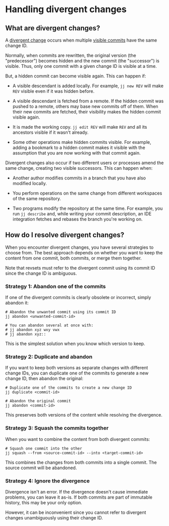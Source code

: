 # Handling divergent changes

## What are divergent changes?

A [divergent change] occurs when multiple [visible commits] have the same change
ID.

Normally, when commits are rewritten, the original version (the "predecessor")
becomes hidden and the new commit (the "successor") is visible. Thus, only one
commit with a given change ID is visible at a time.

But, a hidden commit can become visible again. This can happen if:

- A visible descendant is added locally. For example, `jj new REV` will make
  `REV` visible even if it was hidden before.

- A visible descendant is fetched from a remote. If the hidden commit was pushed
  to a remote, others may base new commits off of them. When their new commits are
  fetched, their visibility makes the hidden commit visible again.

- It is made the working copy. `jj edit REV` will make `REV` and all its
  ancestors visible if it wasn't already.

- Some other operations make hidden commits visible. For example, adding a
  bookmark to a hidden commit makes it visible with the assumption that you are
  now working with that commit again.

Divergent changes also occur if two different users or processes amend the same
change, creating two visible successors. This can happen when:

- Another author modifies commits in a branch that you have also modified
  locally.

- You perform operations on the same change from different workspaces of the
  same repository.

- Two programs modify the repository at the same time. For example, you run
  `jj describe` and, while writing your commit description, an IDE integration
  fetches and rebases the branch you're working on.

[divergent change]: ../glossary.md#divergent-change
[visible commits]: ../glossary.md#visible-commits

## How do I resolve divergent changes?

When you encounter divergent changes, you have several strategies to choose
from. The best approach depends on whether you want to keep the content from one
commit, both commits, or merge them together.

Note that revsets must refer to the divergent commit using its commit ID since
the change ID is ambiguous.

### Strategy 1: Abandon one of the commits

If one of the divergent commits is clearly obsolete or incorrect, simply abandon
it:

```shell
# Abandon the unwanted commit using its commit ID
jj abandon <unwanted-commit-id>

# You can abandon several at once with:
# jj abandon xyz wxy vwx
# jj abandon xyz::
```

This is the simplest solution when you know which version to keep.

### Strategy 2: Duplicate and abandon

If you want to keep both versions as separate changes with different change IDs,
you can duplicate one of the commits to generate a new change ID, then abandon
the original:

```shell
# Duplicate one of the commits to create a new change ID
jj duplicate <commit-id>

# Abandon the original commit
jj abandon <commit-id>
```

This preserves both versions of the content while resolving the divergence.

### Strategy 3: Squash the commits together

When you want to combine the content from both divergent commits:

```shell
# Squash one commit into the other
jj squash --from <source-commit-id> --into <target-commit-id>
```

This combines the changes from both commits into a single commit. The source
commit will be abandoned.

### Strategy 4: Ignore the divergence

Divergence isn't an error. If the divergence doesn't cause immediate problems,
you can leave it as-is. If both commits are part of immutable history, this may
be your only option.

However, it can be inconvenient since you cannot refer to divergent changes
unambiguously using their change ID.
